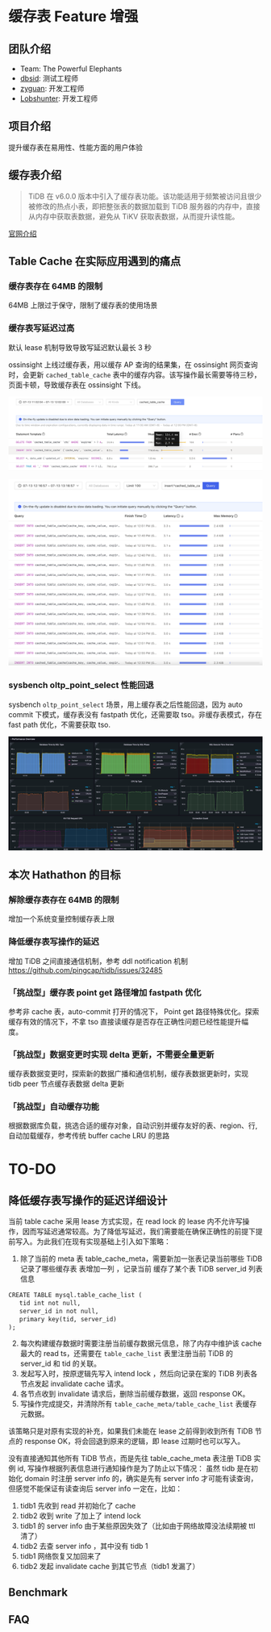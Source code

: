 # 缓存表 Feature 增强

## 团队介绍
- Team: The Powerful Elephants
- [dbsid](https://github.com/dbsid): 测试工程师
- [zyguan](https://github.com/zyguan): 开发工程师
- [Lobshunter](https://github.com/Lobshunter): 开发工程师

## 项目介绍
提升缓存表在易用性、性能方面的用户体验

## 缓存表介绍
> TiDB 在 v6.0.0 版本中引入了缓存表功能。该功能适用于频繁被访问且很少被修改的热点小表，即把整张表的数据加载到 TiDB 服务器的内存中，直接从内存中获取表数据，避免从 TiKV 获取表数据，从而提升读性能。

[官网介绍](https://docs.pingcap.com/zh/tidb/dev/cached-tables)

## Table Cache 在实际应用遇到的痛点

### 缓存表存在 64MB 的限制
64MB 上限过于保守，限制了缓存表的使用场景

### 缓存表写延迟过高
默认 lease 机制导致导致写延迟默认最长 3 秒

ossinsight 上线过缓存表，用以缓存 AP 查询的结果集，在 ossinsight 网页查询时，会更新 `cached_table_cache` 表中的缓存内容。该写操作最长需要等待三秒，页面卡顿，导致缓存表在 ossinsight 下线。

![ossinsigt 应用例子](/images/write_latency.png)

![ossinsigt 慢 SQL 例子](/images/write_latency_slow_query.png)

### sysbench oltp_point_select 性能回退
sysbench `oltp_point_select` 场景，用上缓存表之后性能回退，因为 auto commit 下模式，缓存表没有 fastpath 优化，还需要取 tso。非缓存表模式，存在 fast path 优化，不需要获取 tso.

![](/images/point-get-fast-path.png)


## 本次 Hathathon 的目标

### 解除缓存表存在 64MB 的限制
增加一个系统变量控制缓存表上限

### 降低缓存表写操作的延迟
增加 TiDB 之间直接通信机制，参考 ddl notification 机制 https://github.com/pingcap/tidb/issues/32485

### 「挑战型」缓存表 point get 路径增加 fastpath 优化
参考非 cache 表，auto-commit 打开的情况下， Point get 路径特殊优化。探索缓存有效的情况下，不拿 tso 直接读缓存是否存在正确性问题已经性能提升幅度。

### 「挑战型」数据变更时实现 delta 更新，不需要全量更新
缓存表数据变更时，探索新的数据广播和通信机制，缓存表数据更新时，实现 tidb peer 节点缓存表数据 delta 更新

### 「挑战型」自动缓存功能

根据数据库负载，挑选合适的缓存对象，自动识别并缓存友好的表、region、行, 自动加载缓存，参考传统 buffer cache LRU 的思路

# TO-DO

## 降低缓存表写操作的延迟详细设计

当前 table cache 采用 lease 方式实现，在 read lock 的 lease 内不允许写操作，因而写延迟通常较高。为了降低写延迟，我们需要能在确保正确性的前提下提前写入。为此我们在现有实现基础上引入如下策略：
1. 除了当前的 meta 表 table_cache_meta，需要新加一张表记录当前哪些 TiDB 记录了哪些缓存表 表增加一列 ，记录当前 缓存了某个表 TiDB server_id 列表信息
```
CREATE TABLE mysql.table_cache_list (
   tid int not null,
   server_id in not null,
   primary key(tid, server_id)
);
```
2. 每次构建缓存数据时需要注册当前缓存数据元信息，除了内存中维护该 cache 最大的 read ts，还需要在 `table_cache_list` 表里注册当前 TiDB 的 server_id 和 tid 的关联。
3. 发起写入时，按原逻辑先写入 intend lock ，然后向记录在案的 TiDB 列表各节点发起 invalidate cache 请求。
4. 各节点收到 invalidate 请求后，删除当前缓存数据，返回 response OK。
5. 写操作完成提交，并清除所有 `table_cache_meta/table_cache_list` 表缓存元数据。

该策略只是对原有实现的补充，如果我们未能在 lease 之前得到收到所有 TiDB 节点的 response OK，将会回退到原来的逻辑，即 lease 过期时也可以写入。

没有直接通知其他所有 TiDB 节点，而是先往 table_cache_meta 表注册 TiDB 实例 id, 写操作根据列表信息进行通知操作是为了防止以下情况：
虽然 tidb 是在初始化 domain 时注册 server info 的，确实是先有 server info 才可能有读查询，但感觉不能保证有读查询后 server info 一定在，比如：
1. tidb1 先收到 read 并初始化了 cache 
1. tidb2 收到 write 了加上了 intend lock
1. tidb1 的 server info 由于某些原因失效了（比如由于网络故障没法续期被 ttl 清了）
1. tidb2 去查 server info ，其中没有 tidb 1
1. tidb1 网络恢复又加回来了
1. tidb2 发起 invalidate cache 到其它节点（tidb1 发漏了）

## Benchmark
## FAQ
